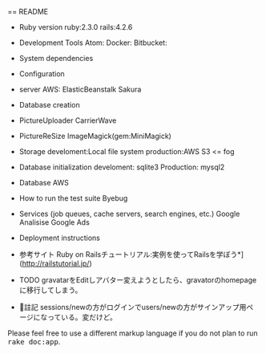 == README

* Ruby version
ruby:2.3.0
rails:4.2.6

* Development Tools
Atom:
Docker:
Bitbucket:

* System dependencies

* Configuration

* server
AWS: ElasticBeanstalk
Sakura

* Database creation

* PictureUploader
CarrierWave

* PictureReSize
ImageMagick(gem:MiniMagick)

* Storage
develoment:Local file system
production:AWS S3 <= fog


* Database initialization
develoment: sqlite3
Production: mysql2

* Database
AWS

* How to run the test suite
Byebug

* Services (job queues, cache servers, search engines, etc.)
Google Analisise
Google Ads

* Deployment instructions


* 参考サイト
Ruby on Railsチュートリアル:実例を使ってRailsを学ぼう*](http://railstutorial.jp/)

* TODO
gravatarをEditしアバター変えようとしたら、gravatorのhomepageに移行してしまう。


* 註記
sessions/newの方がログインでusers/newの方がサインアップ用ページになっている。変だけど。


Please feel free to use a different markup language if you do not plan to run
<tt>rake doc:app</tt>.
